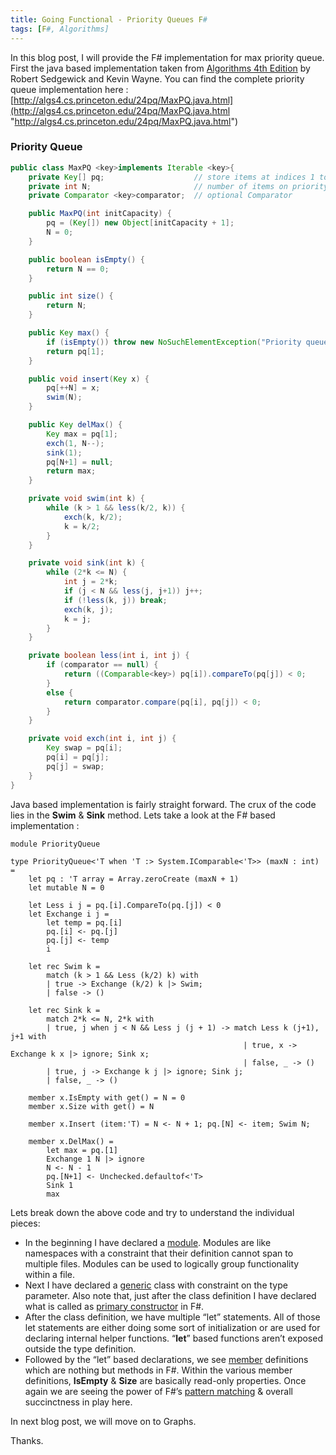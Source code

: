 ```yaml
---
title: Going Functional - Priority Queues F#
tags: [F#, Algorithms]
---
```

In this blog post, I will provide the F# implementation for max priority queue. First the java based implementation taken from [Algorithms 4th Edition](http://algs4.cs.princeton.edu/home/) by Robert Sedgewick and Kevin Wayne. You can find the complete priority queue implementation here : [http://algs4.cs.princeton.edu/24pq/MaxPQ.java.html](http://algs4.cs.princeton.edu/24pq/MaxPQ.java.html "http://algs4.cs.princeton.edu/24pq/MaxPQ.java.html")

### Priority Queue

```java
public class MaxPQ <key>implements Iterable <key>{  
    private Key[] pq;                    // store items at indices 1 to N  
    private int N;                       // number of items on priority queue  
    private Comparator <key>comparator;  // optional Comparator  

    public MaxPQ(int initCapacity) {  
        pq = (Key[]) new Object[initCapacity + 1];  
        N = 0;  
    }  

    public boolean isEmpty() {  
        return N == 0;  
    }  

    public int size() {  
        return N;  
    }  

    public Key max() {  
        if (isEmpty()) throw new NoSuchElementException("Priority queue underflow");  
        return pq[1];  
    }  

    public void insert(Key x) {  
        pq[++N] = x;  
        swim(N);  
    }  

    public Key delMax() {  
        Key max = pq[1];  
        exch(1, N--);  
        sink(1);  
        pq[N+1] = null;    
        return max;  
    }  

    private void swim(int k) {  
        while (k > 1 && less(k/2, k)) {  
            exch(k, k/2);  
            k = k/2;  
        }  
    }  

    private void sink(int k) {  
        while (2*k <= N) {  
            int j = 2*k;  
            if (j < N && less(j, j+1)) j++;  
            if (!less(k, j)) break;  
            exch(k, j);  
            k = j;  
        }  
    }  

    private boolean less(int i, int j) {  
        if (comparator == null) {  
            return ((Comparable<key>) pq[i]).compareTo(pq[j]) < 0;  
        }  
        else {  
            return comparator.compare(pq[i], pq[j]) < 0;  
        }  
    }  

    private void exch(int i, int j) {  
        Key swap = pq[i];  
        pq[i] = pq[j];  
        pq[j] = swap;  
    }  
}
```

Java based implementation is fairly straight forward. The crux of the code lies in the **Swim** & **Sink** method. Lets take a look at the F# based implementation :

```
module PriorityQueue  

type PriorityQueue<'T when 'T :> System.IComparable<'T>> (maxN : int) =  
    let pq : 'T array = Array.zeroCreate (maxN + 1)  
    let mutable N = 0  

    let Less i j = pq.[i].CompareTo(pq.[j]) < 0  
    let Exchange i j =   
        let temp = pq.[i]  
        pq.[i] <- pq.[j]  
        pq.[j] <- temp  
        i  

    let rec Swim k =  
        match (k > 1 && Less (k/2) k) with  
        | true -> Exchange (k/2) k |> Swim;  
        | false -> ()  

    let rec Sink k =  
        match 2*k <= N, 2*k with  
        | true, j when j < N && Less j (j + 1) -> match Less k (j+1), j+1 with  
                                                    | true, x -> Exchange k x |> ignore; Sink x;  
                                                    | false, _ -> ()  
        | true, j -> Exchange k j |> ignore; Sink j;  
        | false, _ -> ()  

    member x.IsEmpty with get() = N = 0  
    member x.Size with get() = N  

    member x.Insert (item:'T) = N <- N + 1; pq.[N] <- item; Swim N;  

    member x.DelMax() =  
        let max = pq.[1]  
        Exchange 1 N |> ignore  
        N <- N - 1  
        pq.[N+1] <- Unchecked.defaultof<'T>  
        Sink 1  
        max  
```

Lets break down the above code and try to understand the individual pieces:

*   In the beginning I have declared a [module](https://msdn.microsoft.com/en-us/library/dd233221.aspx). Modules are like namespaces with a constraint that their definition cannot span to multiple files. Modules can be used to logically group functionality within a file.
*   Next I have declared a [generic](https://msdn.microsoft.com/en-us/library/dd233215.aspx) class with constraint on the type parameter. Also note that, just after the class definition I have declared what is called as [primary constructor](https://msdn.microsoft.com/en-us/library/dd233192.aspx) in F#.
*   After the class definition, we have multiple “let” statements. All of those let statements are either doing some sort of initialization or are used for declaring internal helper functions. “**let**” based functions aren’t exposed outside the type definition.
*   Followed by the “let” based declarations, we see [member](https://msdn.microsoft.com/en-us/library/dd233244.aspx) definitions which are nothing but methods in F#. Within the various member definitions, **IsEmpty** & **Size** are basically read-only properties. Once again we are seeing the power of F#’s [pattern matching](https://msdn.microsoft.com/en-us/library/dd547125.aspx) & overall succinctness in play here.

In next blog post, we will move on to Graphs.

Thanks.